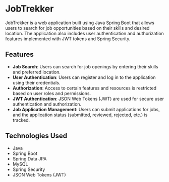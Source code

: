﻿# JobTrekker

JobTrekker is a web application built using Java Spring Boot that allows users to search for job opportunities based on their skills and desired location. The application also includes user authentication and authorization features implemented with JWT tokens and Spring Security.

## Features

- **Job Search**: Users can search for job openings by entering their skills and preferred location.
- **User Authentication**: Users can register and log in to the application using their credentials.
- **Authorization**: Access to certain features and resources is restricted based on user roles and permissions.
- **JWT Authentication**: JSON Web Tokens (JWT) are used for secure user authentication and authorization.
- **Job Application Management**: Users can submit applications for jobs, and the application status (submitted, reviewed, rejected, etc.) is tracked.

## Technologies Used

- Java
- Spring Boot
- Spring Data JPA
- MySQL
- Spring Security
- JSON Web Tokens (JWT)

